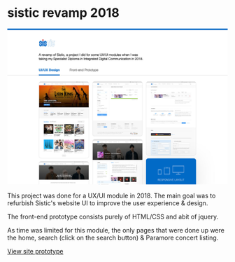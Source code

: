 # sistic revamp 2018

![cover image](img/cover.jpg)

This project was done for a UX/UI module in 2018. The main goal was to refurbish Sistic's website UI to improve the user experience & design.

The front-end prototype consists purely of HTML/CSS and abit of jquery.

As time was limited for this module, the only pages that were done up were the home, search (click on the search button) & Paramore concert listing.

[View site prototype](https://harihaysrun.github.io/sistic-2018/)
